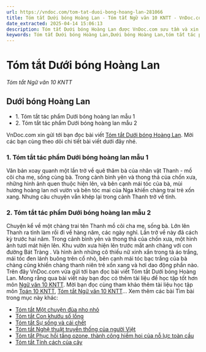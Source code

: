 ```yaml
---
url: https://vndoc.com/tom-tat-duoi-bong-hoang-lan-281066
title: Tóm tắt Dưới bóng Hoàng Lan - Tóm tắt Ngữ văn 10 KNTT - VnDoc.com
date_extracted: 2025-04-14 15:06:13
description: Tóm tắt Dưới bóng Hoàng Lan được VnDoc.com sưu tầm và xin gửi tới bạn đọc cùng tham khảo.
keywords: Tóm tắt Dưới bóng Hoàng Lan,Dưới bóng Hoàng Lan,tóm tắt tác phẩm Dưới bóng Hoàng Lan,ngữ văn 10 KNTT,văn 10,tóm tắt ngữ văn 10 kntt
---
```


# Tóm tắt Dưới bóng Hoàng Lan
 _Tóm tắt Ngữ văn 10 KNTT_
## Dưới bóng Hoàng Lan
  * 1\. Tóm tắt tác phẩm Dưới bóng hoàng lan mẫu 1
  * 2\. Tóm tắt tác phẩm Dưới bóng hoàng lan mẫu 2

VnDoc.com xin gửi tới bạn đọc bài viết [Tóm tắt Dưới bóng Hoàng Lan](<https://vndoc.com/tom-tat-duoi-bong-hoang-lan-281066>). Mời các bạn cùng theo dõi chi tiết bài viết dưới đây nhé.
### 1\. Tóm tắt tác phẩm Dưới bóng hoàng lan mẫu 1
Văn bản xoay quanh một lần trở về quê thăm bà của nhân vật Thanh - mồ côi cha mẹ, sống cùng bà. Trong cảnh bình yên và thong thả của chốn xưa, những hình ảnh quen thuộc hiện lên, và bên cạnh mái tóc của bà, mùi hương hoàng lan nơi vườn và bên tóc mai của Nga khiến chàng trai trẻ xốn xang. Nhưng câu chuyện vẫn khép lại trong cảnh Thanh trở về tỉnh.
### 2\. Tóm tắt tác phẩm Dưới bóng hoàng lan mẫu 2
Chuyện kể về một chàng trai tên Thanh mồ côi cha mẹ, sống bà. Lớn lên Thanh ra tỉnh làm rồi đi về hàng năm, các ngày nghỉ. Lần trở về này đã cách kỳ trước hai năm. Trong cảnh bình yên và thong thả của chốn xưa, một hình ảnh tươi mát hiện lên. Khu vườn xưa hiện lên trước mắt anh chàng với con đường Bát Tràng . Và hình ảnh những cô thiếu nữ xinh xắn trong tà áo trắng, mái tóc đen lánh buông trên cổ nhỏ, bên cạnh mái tóc bạc trắng của bà chàng cũng khiến chàng thanh niên trẻ xốn xang và hơi dao động phần nào.
Trên đây VnDoc.com vừa gửi tới bạn đọc bài viết Tóm tắt Dưới bóng Hoàng Lan. Mong rằng qua bài viết này bạn đọc có thêm tài liệu để học tập tốt hơn môn [Ngữ văn 10 KNTT](<https://vndoc.com/ngu-van-10-ket-noi-tri-thuc-tap2>). Mời bạn đọc cùng tham khảo thêm tài liệu học tập môn [Toán 10 KNTT](<https://vndoc.com/toan-10-ket-noi-tri-thuc-tap2>), [Tóm tắt Ngữ văn 10 KNTT](<https://vndoc.com/tom-tat-tac-pham-lop10>)...
Xem thêm các bài Tìm bài trong mục này khác:
  * [Tóm tắt Một chuyện đùa nho nhỏ](</tom-tat-mot-chuyen-dua-nho-nho-281067>)
  * [Tóm tắt Con khướu sổ lồng](</tom-tat-con-khuou-so-long-281069>)
  * [Tóm tắt Sự sống và cái chết](</tom-tat-su-song-va-cai-chet-281070>)
  * [Tóm tắt Nghệ thuật truyền thống của người Việt](</tom-tat-nghe-thuat-truyen-thong-cua-nguoi-viet-281071>)
  * [Tóm tắt Phục hồi tầng ozone, thành công hiếm hoi của nỗ lực toàn cầu](</tom-tat-phuc-hoi-tang-ozone-thanh-cong-hiem-hoi-cua-no-luc-toan-cau-281072>)
  * [Tóm tắt Tính cách của cây](</tom-tat-tinh-cach-cua-cay-281074>)


